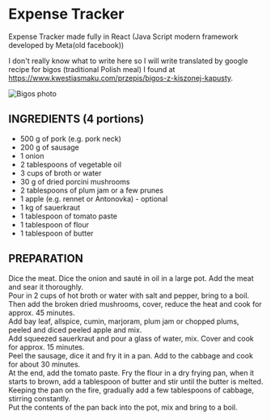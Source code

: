 # Expense Tracker
Expense Tracker made fully in React (Java Script modern framework developed by Meta(old facebook))


I don't really know what to write here so I will write translated by google recipe for bigos (traditional Polish meal) I found at https://www.kwestiasmaku.com/przepis/bigos-z-kiszonej-kapusty.

![Bigos photo](https://www.kwestiasmaku.com/sites/v123.kwestiasmaku.com/files/bigos_z_kiszonej_kapusty.jpg)
 
## INGREDIENTS (4 portions)
- 500 g of pork (e.g. pork neck)
- 200 g of sausage
- 1 onion
- 2 tablespoons of vegetable oil
- 3 cups of broth or water
- 30 g of dried porcini mushrooms
- 2 tablespoons of plum jam or a few prunes
- 1 apple (e.g. rennet or Antonovka) - optional
- 1 kg of sauerkraut
- 1 tablespoon of tomato paste
- 1 tablespoon of flour
- 1 tablespoon of butter

## PREPARATION
Dice the meat. Dice the onion and sauté in oil in a large pot. Add the meat and sear it thoroughly.  
Pour in 2 cups of hot broth or water with salt and pepper, bring to a boil.  
Then add the broken dried mushrooms, cover, reduce the heat and cook for approx. 45 minutes.  
Add bay leaf, allspice, cumin, marjoram, plum jam or chopped plums, peeled and diced peeled apple and mix.  
Add squeezed sauerkraut and pour a glass of water, mix. Cover and cook for approx. 15 minutes.  
Peel the sausage, dice it and fry it in a pan. Add to the cabbage and cook for about 30 minutes.  
At the end, add the tomato paste. Fry the flour in a dry frying pan, when it starts to brown, add a tablespoon of butter and stir until the butter is melted.  
Keeping the pan on the fire, gradually add a few tablespoons of cabbage, stirring constantly.  
Put the contents of the pan back into the pot, mix and bring to a boil.  
